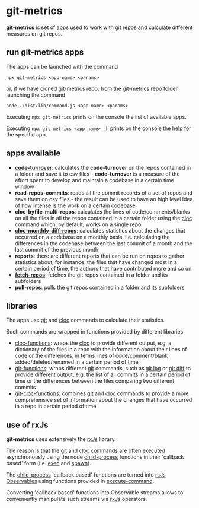 # git-metrics

**git-metrics** is set of apps used to work with git repos and calculate different measures on git repos.

## run git-metrics apps

The apps can be launched with the command

`npx git-metrics <app-name> <params>`

or, if we have cloned git-metrics repo, from the git-metrics repo folder launching the command

`node ./dist/lib/command.js <app-name> <params>`

Executing `npx git-metrics` prints on the console the list of available apps.

Executing `npx git-metrics <app-name> -h` prints on the console the help for the specific app.

## apps available
- [**code-turnover**](./src/apps/code-turnover/README.md): calculates the **code-turnover** on the repos contained in a folder and save it to csv files - **code-turnover** is a measure of the effort spent to develop and maintain a codebase in a certain time window
- **read-repos-commits**: reads all the commit records of a set of repos and save them on csv files - the result can be used to have an high level idea of how intense is the work on a certain codebase
- **cloc-byfile-multi-repos**: calculates the lines of code/comments/blanks on all the files in all the repos contained in a certain folder using the [cloc](https://github.com/AlDanial/cloc) command which, by default, works on a single repo
- [**cloc-monthly-diff-repos**](./src/apps/monthly-cloc-diff/README.md): calculates statistics about the changes that occurred on a codebase on a monthly basis, i.e. calculating the differences in the codebase between the last commit of a month and the last commit of the previous month
- **reports**: there are different reports that can be run on repos to gather statistics about, for instance, the files that have changed most in a certain period of time, the authors that have contributed more and so on
- [**fetch-repos**](./src/apps/repos-utils/fetch-repos/README.md): fetches the git repos contained in a folder and its subfolders
- [**pull-repos**](./src/apps/repos-utils/pull-repos/README.md): pulls the git repos contained in a folder and its subfolders

## libraries
The apps use [git](https://git-scm.com/) and [cloc](https://github.com/AlDanial/cloc) commands to calculate their statistics.

Such commands are wrapped in functions provided by different libraries
- [cloc-functions](./src/cloc-functions/readme.md): wraps the [cloc](https://github.com/AlDanial/cloc) to provide different output, e.g. a dictionary of the files in a repo with the information about their lines of code or the differences, in terms lines of code/comment/blank added/deleted/renamed in a certain period of time
- [git-functions](./src/git-functions/): wraps different [git](https://git-scm.com/) commands, such as [git log](https://git-scm.com/docs/git-log) or [git diff](https://git-scm.com/docs/git-diff) to provide different output, e.g. the list of all commits in a certain period of time or the differences between the files comparing two different commits
- [git-cloc-functions](./src/git-cloc-functions/README.md): combines [git](https://git-scm.com/) and [cloc](https://github.com/AlDanial/cloc) commands to provide a more comprehensive set of information about the changes that have occurred in a repo in certain period of time

## use of rxJs 
**git-metrics** uses extensively the [rxJs](https://rxjs.dev/) library.

The reason is that the [git](https://git-scm.com/) and [cloc](https://github.com/AlDanial/cloc) commands are often executed asynchronously using the node [child-process](https://nodejs.org/api/child_process.html) functions in their 'callback based' form (i.e. [exec](https://nodejs.org/api/child_process.html#child_processexeccommand-options-callback) and [spawn](https://nodejs.org/api/child_process.html#child_processspawncommand-args-options)).

The [child-process](https://nodejs.org/api/child_process.html) 'callback based' functions are turned into [rsJs Observables](https://rxjs.dev/guide/observable) using functions provided in [execute-command](./src/tools/execute-command/).

Converting 'callback based' functions into Observable streams allows to conveniently manipulate such streams via [rxJs](https://rxjs.dev/) operators.
